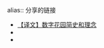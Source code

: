 alias:: 分享的链接

- [【译文】数字花园简史和理念](http://mp.weixin.qq.com/s?__biz=MzUyMDQzNzc2Mg==&mid=2247484112&idx=1&sn=4267453a35efa546d0d9212d80a6cda8&chksm=f9eb2bbdce9ca2abf0b94adf64d269714ca41c3e8f96cd7143960000c6839b71a287862bcca5&mpshare=1&scene=1&srcid=01115UuITqBRfnucO0KuJqQ9&sharer_sharetime=1650309610236&sharer_shareid=dcf583b38bfc30efe22d54b34f791a48#rd)
-
-
